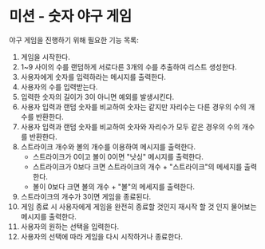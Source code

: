 # 미션 - 숫자 야구 게임

야구 게임을 진행하기 위해 필요한 기능 목록:

1. 게임을 시작한다.
2. 1~9 사이의 수를 랜덤하게 서로다른 3개의 수를 추출하여 리스트 생성한다.
3. 사용자에게 숫자를 입력하라는 메시지를 출력한다. 
4. 사용자의 수를 입력받는다.
5. 입력한 숫자의 길이가 3이 아니면 예외를 발생시킨다.
6. 사용자 입력과 랜덤 숫자를 비교하여 숫자는 같지만 자리수는 다른 경우의 수의 개수를 반환한다.
7. 사용자 입력과 랜덤 숫자를 비교하여 숫자와 자리수가 모두 같은 경우의 수의 개수를 반환한다.
8. 스트라이크 개수와 볼의 개수를 이용하여 메시지를 출력한다.
    - 스트라이크가 0이고 볼이 0이면 "낫싱" 메시지를 출력한다.
    - 스트라이크가 0보다 크면 스트라이크의 개수 + "스트라이크"의 메세지를 출력한다.
    - 볼이 0보다 크면 볼의 개수 + "볼"의 메세지를 출력한다.
9. 스트라이크의 개수가 3이면 게임을 종료된다.
10. 게임 종료 시 사용자에게 게임을 완전히 종료할 것인지 재시작 할 것 인지 물어보는 메시지를 출력한다.
11. 사용자의 원하는 선택을 입력한다.
12. 사용자의 선택에 따라 게임을 다시 시작하거나 종료한다.